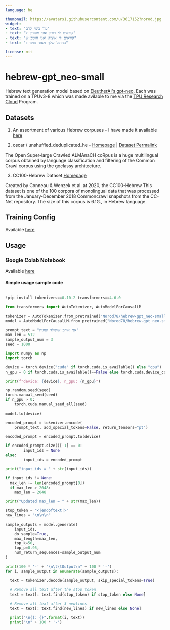 ```yaml
---
language: he

thumbnail: https://avatars1.githubusercontent.com/u/3617152?norod.jpg
widget:
- text: "עוד בימי קדם"
- text: "קוראים לי דורון ואני מעוניין ל"
- text: "קוראים לי איציק ואני חושב ש"
- text: "החתול שלך מאוד חמוד ו"

license: mit
---
```


# hebrew-gpt_neo-small

Hebrew text generation model based on [EleutherAI's gpt-neo](https://github.com/EleutherAI/gpt-neo). Each was trained on a TPUv3-8 which was made avilable to me via the [TPU Research Cloud](https://sites.research.google/trc/) Program.

## Datasets

1. An assortment of various Hebrew corpuses - I have made it available [here](https://mega.nz/folder/CodSSA4R#4INvMes-56m_WUi7jQMbJQ)


2. oscar / unshuffled_deduplicated_he - [Homepage](https://oscar-corpus.com) | [Dataset Permalink](https://huggingface.co/datasets/viewer/?dataset=oscar&config=unshuffled_deduplicated_he)

The Open Super-large Crawled ALMAnaCH coRpus is a huge multilingual corpus obtained by language classification and filtering of the Common Crawl corpus using the goclassy architecture.

3. CC100-Hebrew Dataset [Homepage](https://metatext.io/datasets/cc100-hebrew) 

Created by Conneau & Wenzek et al. at 2020, the CC100-Hebrew This dataset is one of the 100 corpora of monolingual data that was processed from the January-December 2018 Commoncrawl snapshots from the CC-Net repository. The size of this corpus is 6.1G., in Hebrew language.

## Training Config

Available [here](https://github.com/Norod/hebrew-gpt_neo/tree/main/hebrew-gpt_neo-small/configs) <BR>

## Usage

### Google Colab Notebook

Available [here ](https://colab.research.google.com/github/Norod/hebrew-gpt_neo/blob/main/hebrew-gpt_neo-small/Norod78_hebrew_gpt_neo_small_Colab.ipynb) <BR>


#### Simple usage sample code

```python

!pip install tokenizers==0.10.2 transformers==4.6.0

from transformers import AutoTokenizer, AutoModelForCausalLM
  
tokenizer = AutoTokenizer.from_pretrained("Norod78/hebrew-gpt_neo-small")
model = AutoModelForCausalLM.from_pretrained("Norod78/hebrew-gpt_neo-small", pad_token_id=tokenizer.eos_token_id)

prompt_text = "אני אוהב שוקולד ועוגות"
max_len = 512
sample_output_num = 3
seed = 1000

import numpy as np
import torch

device = torch.device("cuda" if torch.cuda.is_available() else "cpu")
n_gpu = 0 if torch.cuda.is_available()==False else torch.cuda.device_count()

print(f"device: {device}, n_gpu: {n_gpu}")

np.random.seed(seed)
torch.manual_seed(seed)
if n_gpu > 0:
    torch.cuda.manual_seed_all(seed)

model.to(device)

encoded_prompt = tokenizer.encode(
    prompt_text, add_special_tokens=False, return_tensors="pt")

encoded_prompt = encoded_prompt.to(device)

if encoded_prompt.size()[-1] == 0:
        input_ids = None
else:
        input_ids = encoded_prompt

print("input_ids = " + str(input_ids))

if input_ids != None:
  max_len += len(encoded_prompt[0])
  if max_len > 2048:
    max_len = 2048

print("Updated max_len = " + str(max_len))

stop_token = "<|endoftext|>"
new_lines = "\n\n\n"

sample_outputs = model.generate(
    input_ids,
    do_sample=True, 
    max_length=max_len, 
    top_k=50, 
    top_p=0.95, 
    num_return_sequences=sample_output_num
)

print(100 * '-' + "\n\t\tOutput\n" + 100 * '-')
for i, sample_output in enumerate(sample_outputs):

  text = tokenizer.decode(sample_output, skip_special_tokens=True)
  
  # Remove all text after the stop token
  text = text[: text.find(stop_token) if stop_token else None]

  # Remove all text after 3 newlines
  text = text[: text.find(new_lines) if new_lines else None]

  print("\n{}: {}".format(i, text))
  print("\n" + 100 * '-')

```
